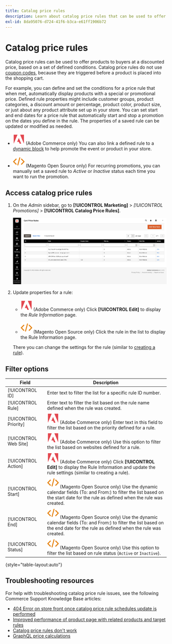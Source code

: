 ```yaml
---
title: Catalog price rules
description: Learn about catalog price rules that can be used to offer products to buyers at a discounted price based on a set of defined conditions.
exl-id: 8da95076-d724-41f6-b3ca-e61ff1906b72
---
```

# Catalog price rules

Catalog price rules can be used to offer products to buyers at a discounted price, based on a set of defined conditions. Catalog price rules do not use [coupon codes](price-rules-cart-coupon.md), because they are triggered before a product is placed into the shopping cart.

For example, you can define and set the conditions for a price rule that when met, automatically display products with a special or promotional price. Defined rule properties might include customer groups, product categories, a discount amount or percentage, product color, product size, or just about any product attribute set up in your store. You can set start and end dates for a price rule that automatically start and stop a promotion on the dates you define in the rule. The properties of a saved rule can be updated or modified as needed.

- ![Adobe Commerce](../assets/adobe-logo.svg) (Adobe Commerce only) You can also link a defined rule to a [dynamic block](../content-design/dynamic-blocks.md) to help promote the event or product in your store.

- ![Magento Open Source](../assets/open-source.svg) (Magento Open Source only) For recurring promotions, you can manually set a saved rule to _Active_ or _Inactive_ status each time you want to run the promotion.

## Access catalog price rules

1. On the _Admin_ sidebar, go to **[!UICONTROL Marketing]** > _[!UICONTROL Promotions]_ > **[!UICONTROL Catalog Price Rules]**.

   ![Catalog price rules](./assets/price-rule-cart.png)<!-- zoom -->

1. Update properties for a rule:

   - ![Adobe Commerce](../assets/adobe-logo.svg) (Adobe Commerce only) Click **[!UICONTROL Edit]** to display the _Rule Information_ page.

   - ![Magento Open Source](../assets/open-source.svg) (Magento Open Source only) Click the rule in the list to display the Rule Information page.

   There you can change the settings for the rule (similar to [creating a rule](price-rules-catalog-create.md)).

## Filter options

|Field|Description|
|--- |--- |
|[!UICONTROL ID]|Enter text to filter the list for a specific rule ID number.|
|[!UICONTROL Rule]|Enter text to filter the list based on the rule name defined when the rule was created.|
|[!UICONTROL Priority]|![Adobe Commerce](../assets/adobe-logo.svg) (Adobe Commerce only) Enter text in this field to filter the list based on the priority defined for a rule.|
|[!UICONTROL Web Site]|![Adobe Commerce](../assets/adobe-logo.svg) (Adobe Commerce only) Use this option to filter the list based on websites defined for a rule.|
|[!UICONTROL Action]|![Adobe Commerce](../assets/adobe-logo.svg) (Adobe Commerce only) Click **[!UICONTROL Edit]** to display the Rule Information and update the rule settings (similar to creating a rule).|
|[!UICONTROL Start]|![Magento Open Source](../assets/open-source.svg) (Magento Open Source only) Use the dynamic calendar fields (To: and From:) to filter the list based on the start date for the rule as defined when the rule was created.|
|[!UICONTROL End]|![Magento Open Source](../assets/open-source.svg) (Magento Open Source only) Use the dynamic calendar fields (To: and From:) to filter the list based on the end date for the rule as defined when the rule was created.|
|[!UICONTROL Status]|![Magento Open Source](../assets/open-source.svg) (Magento Open Source only) Use this option to filter the list based on rule status (`Active` or `Inactive`).|

{style="table-layout:auto"}

## Troubleshooting resources

For help with troubleshooting catalog price rule issues, see the following Commerce Support Knowledge Base articles:

- [404 Error on store front once catalog price rule schedules update is performed](https://experienceleague.adobe.com/docs/commerce-knowledge-base/kb/troubleshooting/known-issues-patches-attached/404-error-on-store-front-once-catalog-price-rule-schedules-update-is-performed.html)
- [Improved performance of product page with related products and target rules](https://experienceleague.adobe.com/docs/commerce-knowledge-base/kb/support-tools/patches/v1-0-9/mdva-31791-magento-patch-improvement-for-product-page-with-related-products-and-target-rules.html)
- [Catalog price rules don't work](https://experienceleague.adobe.com/docs/commerce-knowledge-base/kb/support-tools/patches/v1-0-14/mdva-24201-magento-patch-catalog-price-rules-don-t-work.html)
- [GraphQL price calculations](https://experienceleague.adobe.com/docs/commerce-knowledge-base/kb/support-tools/patches/v1-0-14/mdva-33975-magento-patch-graphql-price-calculations.html)
